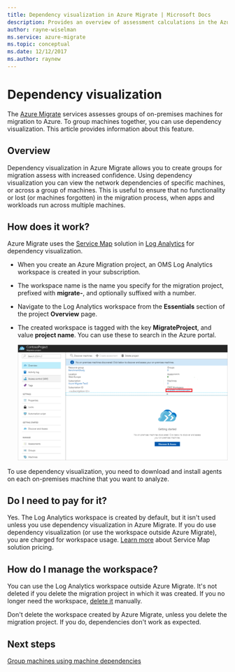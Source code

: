 ```yaml
---
title: Dependency visualization in Azure Migrate | Microsoft Docs
description: Provides an overview of assessment calculations in the Azure Migrate service.
author: rayne-wiselman
ms.service: azure-migrate
ms.topic: conceptual
ms.date: 12/12/2017
ms.author: raynew
---
```


# Dependency visualization

The [Azure Migrate](migrate-overview.md) services assesses groups of on-premises machines for migration to Azure. To group machines together, you can use dependency visualization. This article provides information about this feature.


## Overview

Dependency visualization in Azure Migrate allows you to create groups for migration assess with increased confidence. Using dependency visualization you can view the network dependencies of specific machines, or across a group of machines. This is useful to ensure that no functionality or lost (or machines forgotten) in the migration process, when apps and workloads run across multiple machines.  

## How does it work?

Azure Migrate uses the [Service Map](../operations-management-suite/operations-management-suite-service-map.md) solution in [Log Analytics](../log-analytics/log-analytics-overview.md) for dependency visualization.
- When you create an Azure Migration project, an OMS Log Analytics workspace is created in your subscription.
- The workspace name is the name you specify for the migration project, prefixed with **migrate-**, and optionally suffixed with a number. 
- Navigate to the Log Analytics workspace from the **Essentials** section of the project **Overview** page.
- The created workspace is tagged with the key **MigrateProject**, and value **project name**. You can use these to search in the Azure portal.  

    ![Log Analytics workspace](./media/concepts-dependency-visualization/oms-workspace.png)

To use dependency visualization, you need to download and install agents on each on-premises machine that you want to analyze.  

## Do I need to pay for it?

Yes. The Log Analytics workspace is created by default, but it isn't used unless you use dependency visualization in Azure Migrate. If you do use dependency visualization (or use the workspace outside Azure Migrate), you are charged for workspace usage.  [Learn more](https://azure.microsoft.com/pricing/details/insight-analytics/) about Service Map solution pricing. 

## How do I manage the workspace?

You can use the Log Analytics workspace outside Azure Migrate. It's not deleted if you delete the migration project in which it was created. If you no longer need the workspace, [delete it](../log-analytics/log-analytics-manage-access.md) manually.

Don't delete the workspace created by Azure Migrate, unless you delete the migration project. If you do, dependencies don't work as expected.

## Next steps

[Group machines using machine dependencies](how-to-create-group-machine-dependencies.md)